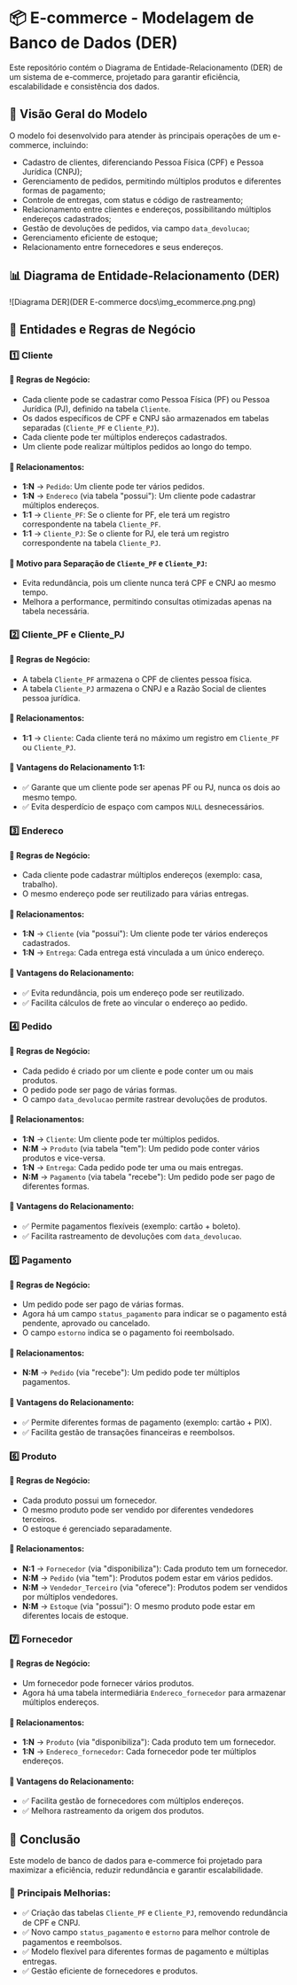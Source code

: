 # 📦 E-commerce - Modelagem de Banco de Dados (DER)

Este repositório contém o Diagrama de Entidade-Relacionamento (DER) de um sistema de e-commerce, projetado para garantir eficiência, escalabilidade e consistência dos dados.

## 📌 Visão Geral do Modelo

O modelo foi desenvolvido para atender às principais operações de um e-commerce, incluindo:

- Cadastro de clientes, diferenciando Pessoa Física (CPF) e Pessoa Jurídica (CNPJ);
- Gerenciamento de pedidos, permitindo múltiplos produtos e diferentes formas de pagamento;
- Controle de entregas, com status e código de rastreamento;
- Relacionamento entre clientes e endereços, possibilitando múltiplos endereços cadastrados;
- Gestão de devoluções de pedidos, via campo `data_devolucao`;
- Gerenciamento eficiente de estoque;
- Relacionamento entre fornecedores e seus endereços.

## 📊 Diagrama de Entidade-Relacionamento (DER)

![Diagrama DER](DER E-commerce docs\img_ecommerce.png.png)


## 📍 Entidades e Regras de Negócio

### 1️⃣ Cliente

#### 📌 Regras de Negócio:

- Cada cliente pode se cadastrar como Pessoa Física (PF) ou Pessoa Jurídica (PJ), definido na tabela `Cliente`.
- Os dados específicos de CPF e CNPJ são armazenados em tabelas separadas (`Cliente_PF` e `Cliente_PJ`).
- Cada cliente pode ter múltiplos endereços cadastrados.
- Um cliente pode realizar múltiplos pedidos ao longo do tempo.

#### 📌 Relacionamentos:

- **1:N** → `Pedido`: Um cliente pode ter vários pedidos.
- **1:N** → `Endereco` (via tabela "possui"): Um cliente pode cadastrar múltiplos endereços.
- **1:1** → `Cliente_PF`: Se o cliente for PF, ele terá um registro correspondente na tabela `Cliente_PF`.
- **1:1** → `Cliente_PJ`: Se o cliente for PJ, ele terá um registro correspondente na tabela `Cliente_PJ`.

#### 📌 Motivo para Separação de `Cliente_PF` e `Cliente_PJ`:

- Evita redundância, pois um cliente nunca terá CPF e CNPJ ao mesmo tempo.
- Melhora a performance, permitindo consultas otimizadas apenas na tabela necessária.

### 2️⃣ Cliente_PF e Cliente_PJ

#### 📌 Regras de Negócio:

- A tabela `Cliente_PF` armazena o CPF de clientes pessoa física.
- A tabela `Cliente_PJ` armazena o CNPJ e a Razão Social de clientes pessoa jurídica.

#### 📌 Relacionamentos:

- **1:1** → `Cliente`: Cada cliente terá no máximo um registro em `Cliente_PF` ou `Cliente_PJ`.

#### 📌 Vantagens do Relacionamento 1:1:

- ✅ Garante que um cliente pode ser apenas PF ou PJ, nunca os dois ao mesmo tempo.
- ✅ Evita desperdício de espaço com campos `NULL` desnecessários.

### 3️⃣ Endereco

#### 📌 Regras de Negócio:

- Cada cliente pode cadastrar múltiplos endereços (exemplo: casa, trabalho).
- O mesmo endereço pode ser reutilizado para várias entregas.

#### 📌 Relacionamentos:

- **1:N** → `Cliente` (via "possui"): Um cliente pode ter vários endereços cadastrados.
- **1:N** → `Entrega`: Cada entrega está vinculada a um único endereço.

#### 📌 Vantagens do Relacionamento:

- ✅ Evita redundância, pois um endereço pode ser reutilizado.
- ✅ Facilita cálculos de frete ao vincular o endereço ao pedido.

### 4️⃣ Pedido

#### 📌 Regras de Negócio:

- Cada pedido é criado por um cliente e pode conter um ou mais produtos.
- O pedido pode ser pago de várias formas.
- O campo `data_devolucao` permite rastrear devoluções de produtos.

#### 📌 Relacionamentos:

- **1:N** → `Cliente`: Um cliente pode ter múltiplos pedidos.
- **N:M** → `Produto` (via tabela "tem"): Um pedido pode conter vários produtos e vice-versa.
- **1:N** → `Entrega`: Cada pedido pode ter uma ou mais entregas.
- **N:M** → `Pagamento` (via tabela "recebe"): Um pedido pode ser pago de diferentes formas.

#### 📌 Vantagens do Relacionamento:

- ✅ Permite pagamentos flexíveis (exemplo: cartão + boleto).
- ✅ Facilita rastreamento de devoluções com `data_devolucao`.

### 5️⃣ Pagamento

#### 📌 Regras de Negócio:

- Um pedido pode ser pago de várias formas.
- Agora há um campo `status_pagamento` para indicar se o pagamento está pendente, aprovado ou cancelado.
- O campo `estorno` indica se o pagamento foi reembolsado.

#### 📌 Relacionamentos:

- **N:M** → `Pedido` (via "recebe"): Um pedido pode ter múltiplos pagamentos.

#### 📌 Vantagens do Relacionamento:

- ✅ Permite diferentes formas de pagamento (exemplo: cartão + PIX).
- ✅ Facilita gestão de transações financeiras e reembolsos.

### 6️⃣ Produto

#### 📌 Regras de Negócio:

- Cada produto possui um fornecedor.
- O mesmo produto pode ser vendido por diferentes vendedores terceiros.
- O estoque é gerenciado separadamente.

#### 📌 Relacionamentos:

- **N:1** → `Fornecedor` (via "disponibiliza"): Cada produto tem um fornecedor.
- **N:M** → `Pedido` (via "tem"): Produtos podem estar em vários pedidos.
- **N:M** → `Vendedor_Terceiro` (via "oferece"): Produtos podem ser vendidos por múltiplos vendedores.
- **N:M** → `Estoque` (via "possui"): O mesmo produto pode estar em diferentes locais de estoque.

### 7️⃣ Fornecedor

#### 📌 Regras de Negócio:

- Um fornecedor pode fornecer vários produtos.
- Agora há uma tabela intermediária `Endereco_fornecedor` para armazenar múltiplos endereços.

#### 📌 Relacionamentos:

- **1:N** → `Produto` (via "disponibiliza"): Cada produto tem um fornecedor.
- **1:N** → `Endereco_fornecedor`: Cada fornecedor pode ter múltiplos endereços.

#### 📌 Vantagens do Relacionamento:

- ✅ Facilita gestão de fornecedores com múltiplos endereços.
- ✅ Melhora rastreamento da origem dos produtos.

## 🚀 Conclusão

Este modelo de banco de dados para e-commerce foi projetado para maximizar a eficiência, reduzir redundância e garantir escalabilidade.

### 🔹 Principais Melhorias:

- ✅ Criação das tabelas `Cliente_PF` e `Cliente_PJ`, removendo redundância de CPF e CNPJ.
- ✅ Novo campo `status_pagamento` e `estorno` para melhor controle de pagamentos e reembolsos.
- ✅ Modelo flexível para diferentes formas de pagamento e múltiplas entregas.
- ✅ Gestão eficiente de fornecedores e produtos.
